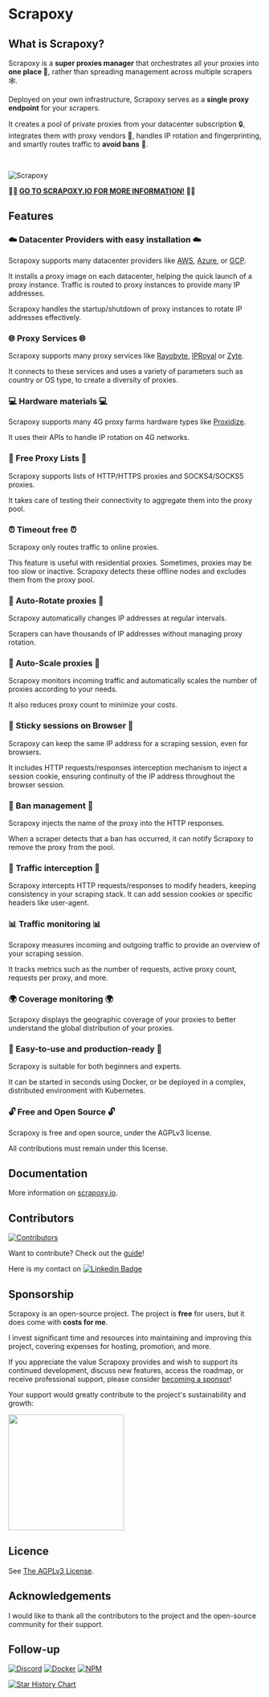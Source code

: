 # Scrapoxy

## What is Scrapoxy?

Scrapoxy is a **super proxies manager** that orchestrates all your proxies into **one place 🎯**,
rather than spreading management across multiple scrapers 🕸️.

Deployed on your own infrastructure, Scrapoxy serves as a **single proxy endpoint** for your scrapers.

It creates a pool of private proxies from your datacenter subscription 🔒,
integrates them with proxy vendors 🔌, handles IP rotation and fingerprinting,
and smartly routes traffic to **avoid bans** 🚫.

<br/>

![Scrapoxy](https://raw.githubusercontent.com/scrapoxy/scrapoxy/master/packages/website/public/assets/images/scrapoxy.gif)

**🚀🚀 [GO TO SCRAPOXY.IO FOR MORE INFORMATION!](https://scrapoxy.io) 🚀🚀**


## Features

### ☁️ Datacenter Providers with easy installation ☁️

Scrapoxy supports many datacenter providers like [AWS](https://scrapoxy.io/l/aws), [Azure](https://scrapoxy.io/l/azure), or [GCP](https://scrapoxy.io/l/gcp).

It installs a proxy image on each datacenter, helping the quick launch of a proxy instance.
Traffic is routed to proxy instances to provide many IP addresses.

Scrapoxy handles the startup/shutdown of proxy instances to rotate IP addresses effectively.


### 🌐 Proxy Services 🌐

Scrapoxy supports many proxy services like [Rayobyte](https://scrapoxy.io/l/rayobyte), [IPRoyal](https://scrapoxy.io/l/iproyal) or [Zyte](https://scrapoxy.io/l/zyte).

It connects to these services and uses a variety of parameters such as country or OS type,
to create a diversity of proxies.


### 💻 Hardware materials 💻

Scrapoxy supports many 4G proxy farms hardware types like [Proxidize](https://scrapoxy.io/l/proxidize).

It uses their APIs to handle IP rotation on 4G networks.


### 📜 Free Proxy Lists 📜

Scrapoxy supports lists of HTTP/HTTPS proxies and SOCKS4/SOCKS5 proxies.

It takes care of testing their connectivity to aggregate them into the proxy pool.


### ⏰ Timeout free ⏰

Scrapoxy only routes traffic to online proxies.

This feature is useful with residential proxies.
Sometimes, proxies may be too slow or inactive.
Scrapoxy detects these offline nodes and excludes them from the proxy pool.


### 🔄 Auto-Rotate proxies 🔄

Scrapoxy automatically changes IP addresses at regular intervals.

Scrapers can have thousands of IP addresses without managing proxy rotation.


### 🏃 Auto-Scale proxies 🏃

Scrapoxy monitors incoming traffic
and automatically scales the number of proxies according to your needs.

It also reduces proxy count to minimize your costs.


### 🍪 Sticky sessions on Browser 🍪

Scrapoxy can keep the same IP address for a scraping session, even for browsers.

It includes HTTP requests/responses interception mechanism to inject a session cookie,
ensuring continuity of the IP address throughout the browser session.


### 🚨 Ban management 🚨

Scrapoxy injects the name of the proxy into the HTTP responses.

When a scraper detects that a ban has occurred, it can notify Scrapoxy to remove the proxy from the pool.


### 📡 Traffic interception 📡

Scrapoxy intercepts HTTP requests/responses to modify headers,
keeping consistency in your scraping stack.
It can add session cookies or specific headers like user-agent.


###  📊 Traffic monitoring 📊

Scrapoxy measures incoming and outgoing traffic to provide an overview of your scraping session.

It tracks metrics such as the number of requests, active proxy count, requests per proxy, and more.


### 🌍 Coverage monitoring 🌍

Scrapoxy displays the geographic coverage of your proxies to better understand the global distribution of your proxies.


### 🚀 Easy-to-use and production-ready 🚀

Scrapoxy is suitable for both beginners and experts.

It can be started in seconds using Docker, or be deployed in a complex, distributed environment with Kubernetes.


### 🔓 Free and Open Source 🔓

Scrapoxy is free and open source, under the AGPLv3 license.

All contributions must remain under this license.


## Documentation

More information on [scrapoxy.io](https://scrapoxy.io).


## Contributors

[![Contributors](https://contrib.rocks/image?repo=scrapoxy/scrapoxy)](https://scrapoxy.io/l/github-scrapoxy-contributors)

Want to contribute? Check out the [guide](https://scrapoxy.io/contrib/guidelines)!

Here is my contact on [![Linkedin Badge](https://img.shields.io/badge/-Linkedin-blue?style=flat&logo=Linkedin&logoColor=white)](https://scrapoxy.io/l/linkedin-fabienvauchelles)


## Sponsorship

Scrapoxy is an open-source project.
The project is **free** for users, but it does come with **costs for me**.

I invest significant time and resources into maintaining and improving this project,
covering expenses for hosting, promotion, and more.

If you appreciate the value Scrapoxy provides and wish to support its continued development,
discuss new features, access the roadmap, or receive professional support, please consider [becoming a sponsor](https://scrapoxy.io/l/buymeacoffee)!

Your support would greatly contribute to the project's sustainability and growth:

<a href="https://scrapoxy.io/l/buymeacoffee" target="_blank"><img src="https://raw.githubusercontent.com/scrapoxy/scrapoxy/master/packages/website/public/assets/images/buymeacoffee.svg" width="230"/></a>


## Licence

See [The AGPLv3 License](https://scrapoxy.io/l/github-scrapoxy-licence).


## Acknowledgements

I would like to thank all the contributors to the project and the open-source community for their support.


## Follow-up

[![Discord](https://img.shields.io/discord/1095676356496461934?logo=discord&label=Discord&color=7289da&style=flat-square)](https://scrapoxy.io/l/discord-scrapoxy)
[![Docker](https://img.shields.io/docker/v/scrapoxy/scrapoxy?logo=docker&label=Docker&style=flat-square)](https://scrapoxy.io/l/docker-scrapoxy)
[![NPM](https://img.shields.io/npm/v/scrapoxy?label=NPM&color=bc3433&style=flat-square)](https://scrapoxy.io/l/npm-scrapoxy)

[![Star History Chart](https://api.star-history.com/svg?repos=scrapoxy/scrapoxy&type=Timeline)](https://scrapoxy.io/l/star-history)
